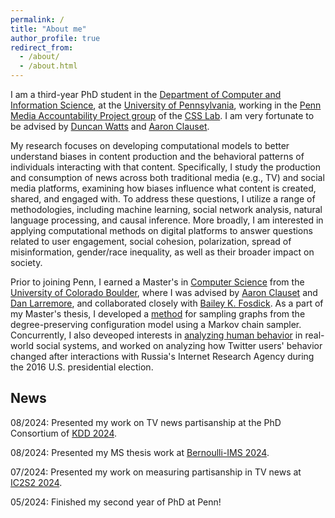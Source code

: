 ```yaml
---
permalink: /
title: "About me"
author_profile: true
redirect_from: 
  - /about/
  - /about.html
---
```


I am a third-year PhD student in the [Department of Computer and Information Science](https://www.cis.upenn.edu/), at the [University of Pennsylvania](https://www.upenn.edu/), working in the [Penn Media Accountability Project group](https://css.seas.upenn.edu/project/penn-map/) of the [CSS Lab](https://css.seas.upenn.edu/). I am very fortunate to be advised by [Duncan Watts](https://www.asc.upenn.edu/people/faculty/duncan-j-watts-phd) and [Aaron Clauset](https://aaronclauset.github.io/).

My research focuses on developing computational models to better understand biases in content production and the behavioral patterns of individuals interacting with that content. Specifically, I study the production and consumption of news across both traditional media (e.g., TV) and social media platforms, examining how biases influence what content is created, shared, and engaged with. To address these questions, I utilize a range of methodologies, including machine learning, social network analysis, natural language processing, and causal inference. More broadly, I am interested in applying computational methods on digital platforms to answer questions related to user engagement, social cohesion, polarization, spread of misinformation, gender/race inequality, as well as their broader impact on society.

Prior to joining Penn, I earned a Master's in [Computer Science](https://www.colorado.edu/cs/) from the [University of Colorado Boulder](https://www.colorado.edu/), where I was advised by [Aaron Clauset](https://aaronclauset.github.io/) and [Dan Larremore](https://larremorelab.github.io/dan/), and collaborated closely with [Bailey K. Fosdick](https://www.baileyfosdick.com/). As a part of my Master's thesis, I developed a [method](https://arxiv.org/pdf/2105.12120) for sampling graphs from the degree-preserving configuration model using a Markov chain sampler. Concurrently, I also deveoped interests in [analyzing human behavior](https://dl.acm.org/doi/pdf/10.1145/3449164) in real-world social systems, and worked on analyzing how Twitter users' behavior changed after interactions with Russia's Internet Research Agency during the 2016 U.S. presidential election.


## News

08/2024: Presented my work on TV news partisanship at the PhD Consortium of [KDD 2024](https://kdd2024.kdd.org/).

08/2024: Presented my MS thesis work at [Bernoulli-IMS 2024](https://www.bernoulli-ims-worldcongress2024.org/).

07/2024: Presented my work on measuring partisanship in TV news at [IC2S2 2024](https://ic2s2-2024.org/).

05/2024: Finished my second year of PhD at Penn! 